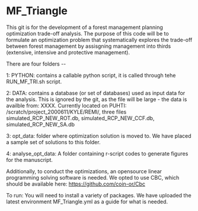 # MF_Triangle

This git is for the development of a forest management planning optimization trade-off analysis. The purpose of this code will be to formulate an optimization problem that systematically explores the trade-off between forest management by assisgning management into thirds (extensive, intensive and protective management).

There are four  folders -- 

1: PYTHON: contains a callable python script, it is called through tehe RUN_MF_TRI.sh script.

2: DATA: contains a database (or set of databases) used as input data for the analysis. This is ignored by the git, as the file will be large - the data is availble from: XXXX. Currently located on PUHTI: /scratch/project_2000611/KYLE/REMI/, three files simulated_RCP_NEW_ROT.db, simulated_RCP_NEW_CCF.db, simulated_RCP_NEW_SA.db

3: opt_data: folder where optimization solution is moved to. We have placed a sample set of solutions to this folder.

4: analyse_opt_data: A folder containing r-script codes to generate figures for the manuscript.

Additionally, to conduct the optimizations, an opensource linear programming solving software is needed. We opted to use CBC, which should be available here: https://github.com/coin-or/Cbc

To run: You will need to install a variety of packages. We have uploaded the latest environment MF_Triangle.yml as a guide for what is needed.

